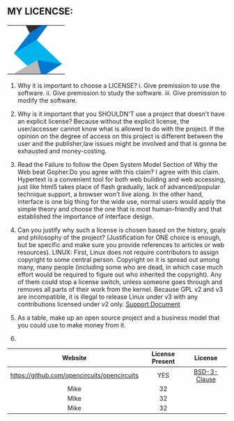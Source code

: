 MY LICENCSE:
---
![license](https://github.com/UnMcDanno/Summer2019OSource/blob/master/Lab4/license.png)

1) Why it is important to choose a LICENSE?
  i. Give premission to use the software.
  ii. Give premission to study the software.
  iii. Give premission to modify the software.
  
2) Why is it important that you SHOULDN'T use a project that doesn't have an explicit license?
  Because without the explicit license, the user/accesser cannot know what is allowed to do with the project. If the opinion on the degree of access on this project is different between the user and the publisher,law issues might be involved and that is gonna be exhausted and money-costing.
 
3) Read the Failure to follow the Open System Model Section of Why the Web beat Gopher.Do you agree with this claim? 
  I agree with this claim. Hypertext is a convenient tool for both web building and web accessing, just like html5 takes place of flash gradually, lack of advanced/popular technique support, a browser won't live along. In the other hand, interface is one big thing for the wide use, normal users would apply the simple theory and choose the one that is most human-friendly and that established the importance of interface design.
  
4) Can you justify why such a license is chosen based on the history, goals and philosophy of the project? (Justification for ONE choice is enough, but be specific and make sure you provide references to articles or web resources).
  LINUX:
  First, Linux does not require contributors to assign copyright to some central person. Copyright on it is spread out among many, many people (including some who are dead, in which case much effort would be required to figure out who inherited the copyright). Any of them could stop a license switch, unless someone goes through and removes all parts of their work from the kernel. Because GPL v2 and v3 are incompatible, it is illegal to release Linux under v3 with any contributions licensed under v2 only.
  [Support Document](https://opensource.stackexchange.com/questions/1774/why-does-linux-still-use-the-gplv2)
  
5) As a table, make up an open source project and a business model that you could use to make money from it.

6) 
|     Website    | License Present | License |
| :------------: | :-------------: | :-----: |
| https://github.com/opencircuits/opencircuits   |  YES            |    [BSD-3-Clause](https://github.com/OpenCircuits/OpenCircuits/blob/master/LICENSE)     |
| Mike           |  32             |         |
| Mike           |  32             |         |
| Mike           |  32             |         |

